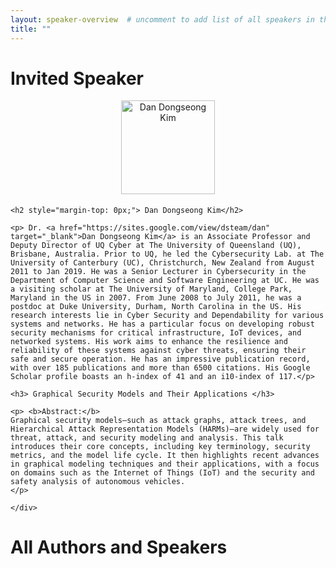 ```yaml
---
layout: speaker-overview  # uncomment to add list of all speakers in the end.
title: ""
---
```


# Invited Speaker

<div class="container">
<div class="row justify-content-start p-3">
    <div class="col-sm-2" style="text-align: center; margin-bottom: 1.3em;">
        <a href="/2025/speakers/dankim/">
            <div class="speakers-hover">
            <img class="skeaker-img" src="/2025/assets/img/people/dankim.jpg" alt="Dan Dongseong Kim" title="Dan Dongseong Kim" width="150"/>
            </div>
        </a>
    </div>
    <div class="col-sm-10">

    <h2 style="margin-top: 0px;"> Dan Dongseong Kim</h2>

    <p> Dr. <a href="https://sites.google.com/view/dsteam/dan" target="_blank">Dan Dongseong Kim</a> is an Associate Professor and Deputy Director of UQ Cyber at The University of Queensland (UQ), Brisbane, Australia. Prior to UQ, he led the Cybersecurity Lab. at The University of Canterbury (UC), Christchurch, New Zealand from August 2011 to Jan 2019. He was a Senior Lecturer in Cybersecurity in the Department of Computer Science and Software Engineering at UC. He was a visiting scholar at The University of Maryland, College Park, Maryland in the US in 2007. From June 2008 to July 2011, he was a postdoc at Duke University, Durham, North Carolina in the US. His research interests lie in Cyber Security and Dependability for various systems and networks. He has a particular focus on developing robust security mechanisms for critical infrastructure, IoT devices, and networked systems. His work aims to enhance the resilience and reliability of these systems against cyber threats, ensuring their safe and secure operation. He has an impressive publication record, with over 185 publications and more than 6500 citations. His Google Scholar profile boasts an h-index of 41 and an i10-index of 117.</p>

    <h3> Graphical Security Models and Their Applications </h3>

    <p> <b>Abstract:</b>
    Graphical security models—such as attack graphs, attack trees, and Hierarchical Attack Representation Models (HARMs)—are widely used for threat, attack, and security modeling and analysis. This talk introduces their core concepts, including key terminology, security metrics, and the model life cycle. It then highlights recent advances in graphical modeling techniques and their applications, with a focus on domains such as the Internet of Things (IoT) and the security and safety analysis of autonomous vehicles.
    </p>

<!-- 
    <ul>
        <li> <a target="_blank" href="../VERDI_Keynote.pdf">Slides of the Keynote</a></li>
    </ul>
 -->    

    </div>
</div>
</div>



# All Authors and Speakers
